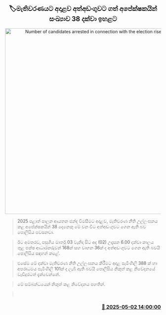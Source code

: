 <p align='center'><b><h2 align='center' title='Number of candidates arrested in connection with the election rises to 38'>🏷මැතිවරණයට අදාළව අත්අඩංගුව‍ට ගත් අපේක්ෂකයින් සංඛ්‍යාව 38 දක්වා ඉහළට</h2></b></p>
<p align='center'><img src='https://helakuru.sgp1.cdn.digitaloceanspaces.com/esana/images/lib/local-gov-election-com.jpg' width='600' alt='Number of candidates arrested in connection with the election rises to 38'></p>

> 2025 පළාත් පාලන ආයතන ඡන්ද විමසීමට අදාළව, මැතිවරණ නීති උල්ලංඝනය කළ අපේක්ෂකයින් 38 දෙනෙකු මේ වන විට අත්අඩංගුවට ගෙන ඇති බව පොලීසිය පවසනවා.

> ඊට අමතරව, පසුගිය මාර්තු 03 වැනිදා සිට අද (02) උදෑසන 6.00 දක්වා කාලය තුළ පක්ෂ ආධාරකරුවන් 168ක් සහ වාහන 36ක් ද අත්අඩංගුවට ගෙන ඇති බවයි පොලීසිය සඳහන් කළේ.

> එසේම මේ දක්වා මැතිවරණ නීති උල්ලංඝනය කිරීමට අදාළ පැමිණිලි 388 ක් හා අපරාධමය පැමිණිලි 101ක් ද ලැබී ඇති බවයි පොලීසිය නිකුත් කළ නිවේදනයේ වැඩිදුරටත් දැක්වෙන්නේ.

> මේ සම්බන්ධයෙන් නිකුත් කළ නිවේදනය පහතින්. 

>  



<h3 align='right'><a href='https://www.helakuru.lk/esana/p/109737/'>📅 2025-05-02 14:00:00</a></h3>

